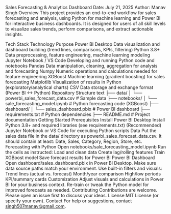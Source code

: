 Sales Forecasting & Analytics Dashboard
Date: July 21, 2025
Author: Manav Singh
Overview
This project provides an end-to-end workflow for sales forecasting and analysis, using Python for machine learning and Power BI for interactive business dashboards.
It is designed for users of all skill levels to visualize sales trends, perform comparisons, and extract actionable insights.

Tech Stack
Technology	Purpose
Power BI Desktop	Data visualization and dashboard building (trend lines, comparisons, KPIs, filtering)
Python 3.8+	Data preprocessing, feature engineering, machine learning modeling
Jupyter Notebook / VS Code	Developing and running Python code and notebooks
Pandas	Data manipulation, cleaning, aggregation for analysis and forecasting
Numpy	Numeric operations and calculations needed for feature engineering
XGBoost	Machine learning (gradient boosting) for sales forecasting
Matplotlib	Visualization of results in Python (exploratory/analytical charts)
CSV	Data storage and exchange format (Power BI <-> Python)
Repository Structure
text
├── data/
│   └── powerbi_sales_forecast_data.csv          # Sample data
├── notebooks/
│   └── sale_forecasting_model.ipynb             # Python forecasting code (XGBoost)
├── dashboard/
│   └── sales_dashboard.pbix                     # Power BI dashboard
├── requirements.txt                             # Python dependencies
├── README.md                                    # Project documentation
Getting Started
Prerequisites
Install Power BI Desktop
Install Python 3.8+ and required libraries (see requirements.txt)
(Recommended) Jupyter Notebook or VS Code for executing Python scripts
Data
Put the sales data file in the data/ directory as powerbi_sales_forecast_data.csv.
It should contain at least: Date, Sales, Category, Region, Store, etc.
Forecasting with Python
Open notebooks/sale_forecasting_model.ipynb
Run the cells as instructed:
Load and clean data
Create lag/rolling features
Train XGBoost model
Save forecast results for Power BI
Power BI Dashboard
Open dashboard/sales_dashboard.pbix in Power BI Desktop.
Make sure data source paths match your environment.
Use built-in filters and visuals:
Trend lines (actual vs. forecast)
Month/year comparison
High/low periods
KPI/summary cards
Customization
Adjust visuals and calculations in Power BI for your business context.
Re-train or tweak the Python model for improved forecasts as needed.
Contributing
Contributions are welcome. Please open an issue first to discuss your ideas.
License
MIT License (or specify your own).
Contact
For help or suggestions, contact singh507manav@gmail.com.
